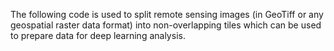 The following code is used to split remote sensing images (in GeoTiff or any geospatial raster data format) into non-overlapping tiles which can be used to prepare data for deep learning analysis. 
